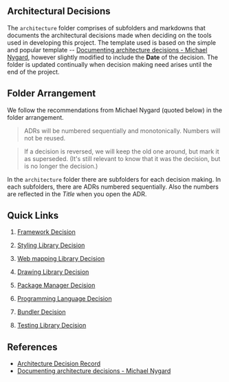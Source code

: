 ## Architectural Decisions

The `architecture` folder comprises of subfolders and markdowns that documents the architectural decisions made when deciding on the tools used in developing this project. The template used is based on the simple and popular template -- [Documenting architecture decisions - Michael Nygard](https://cognitect.com/blog/2011/11/15/documenting-architecture-decisions), however slightly modified to include the **Date** of the decision. The folder is updated continually when decision making need arises until the end of the project.

## Folder Arrangement

We follow the recommendations from Michael Nygard (quoted below) in the folder arrangement.

> ADRs will be numbered sequentially and monotonically. Numbers will not be reused.

> If a decision is reversed, we will keep the old one around, but mark it as superseded. (It's still relevant to know that it was the decision, but is no longer the decision.)

In the `architecture` folder there are subfolders for each decision making. In each subfolders, there are ADRs numbered sequentially. Also the numbers are reflected in the _Title_ when you open the ADR.

## Quick Links

1. [Framework Decision](./architecture/adr-choose-web-framework/adr1.md)
2. [Styling Library Decision](./architecture/adr-choose-styling-library/adr1.md)
3. [Web mapping Library Decision](./architecture/adr-choose-webmap-library/adr1.md)
4. [Drawing Library Decision](./architecture/adr-choose-drawing-library/adr1.md)
5. [Package Manager Decision](./architecture/adr-choose-package-manager/adr1.md)
6. [Programming Language Decision](./architecture/adr-choose-language/adr1.md)
7. [Bundler Decision](./architecture/adr-choose-bundler/adr1.md)

8. [Testing Library Decision](./architecture/adr-choose-testing-library/adr1.md)

## References

- [Architecture Decision Record](https://github.com/joelparkerhenderson/architecture-decision-record?tab=readme-ov-file)
- [Documenting architecture decisions - Michael Nygard](https://cognitect.com/blog/2011/11/15/documenting-architecture-decisions)
